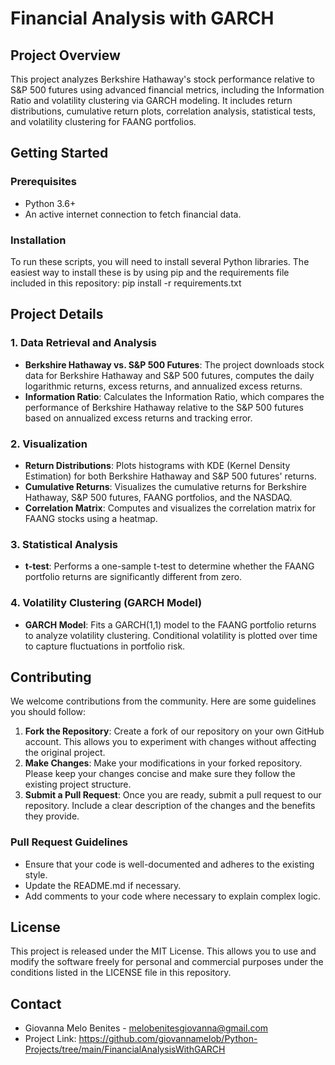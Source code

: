 # Financial Analysis with GARCH

## Project Overview
This project analyzes Berkshire Hathaway's stock performance relative to S&P 500 futures using advanced financial metrics, including the Information Ratio and volatility clustering via GARCH modeling. It includes return distributions, cumulative return plots, correlation analysis, statistical tests, and volatility clustering for FAANG portfolios.

## Getting Started

### Prerequisites
- Python 3.6+
- An active internet connection to fetch financial data.

### Installation
To run these scripts, you will need to install several Python libraries. The easiest way to install these is by using pip and the requirements file included in this repository:
pip install -r requirements.txt


## Project Details

### 1. Data Retrieval and Analysis
- **Berkshire Hathaway vs. S&P 500 Futures**: The project downloads stock data for Berkshire Hathaway and S&P 500 futures, computes the daily logarithmic returns, excess returns, and annualized excess returns.
- **Information Ratio**: Calculates the Information Ratio, which compares the performance of Berkshire Hathaway relative to the S&P 500 futures based on annualized excess returns and tracking error.

### 2. Visualization
- **Return Distributions**: Plots histograms with KDE (Kernel Density Estimation) for both Berkshire Hathaway and S&P 500 futures' returns.
- **Cumulative Returns**: Visualizes the cumulative returns for Berkshire Hathaway, S&P 500 futures, FAANG portfolios, and the NASDAQ.
- **Correlation Matrix**: Computes and visualizes the correlation matrix for FAANG stocks using a heatmap.

### 3. Statistical Analysis
- **t-test**: Performs a one-sample t-test to determine whether the FAANG portfolio returns are significantly different from zero.
  
### 4. Volatility Clustering (GARCH Model)
- **GARCH Model**: Fits a GARCH(1,1) model to the FAANG portfolio returns to analyze volatility clustering. Conditional volatility is plotted over time to capture fluctuations in portfolio risk.

## Contributing
We welcome contributions from the community. Here are some guidelines you should follow:

1. **Fork the Repository**: Create a fork of our repository on your own GitHub account. This allows you to experiment with changes without affecting the original project.
2. **Make Changes**: Make your modifications in your forked repository. Please keep your changes concise and make sure they follow the existing project structure.
3. **Submit a Pull Request**: Once you are ready, submit a pull request to our repository. Include a clear description of the changes and the benefits they provide.

### Pull Request Guidelines
- Ensure that your code is well-documented and adheres to the existing style.
- Update the README.md if necessary.
- Add comments to your code where necessary to explain complex logic.

## License
This project is released under the MIT License. This allows you to use and modify the software freely for personal and commercial purposes under the conditions listed in the LICENSE file in this repository.

## Contact
- Giovanna Melo Benites - melobenitesgiovanna@gmail.com
- Project Link: https://github.com/giovannamelob/Python-Projects/tree/main/FinancialAnalysisWithGARCH
